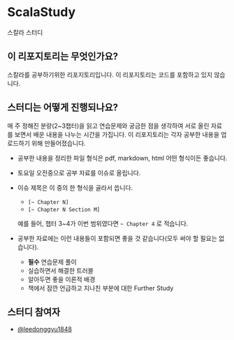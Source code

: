# ScalaStudy
스칼라 스터디

## 이 리포지토리는 무엇인가요?
스칼라를 공부하기위한 리포지토리입니다. 이 리포지토리는 코드를 포함하고 있지 않습니다.

## 스터디는 어떻게 진행되나요?
매 주 정해진 분량(2~3챕터)을 읽고 연습문제와 궁금한 점을 생각하여 서로 올린 자료를 보면서 배운 내용을 나누는 시간을 가집니다. 이 리포지토리는 각자 공부한 내용을 업로드하기 위해 만들어졌습니다.

- 공부한 내용을 정리한 파일 형식은 pdf, markdown, html 어떤 형식이든 좋습니다.
- 토요일 오전중으로 공부 자료를 이슈로 올립니다.
- 이슈 제목은 이 중의 한 형식을 골라서 씁니다.
  - `[~ Chapter N]`
  - `[~ Chapter N Section M]`
  
  예를 들어, 챕터 3~4가 이번 범위였다면 `~ Chapter 4` 로 적습니다.
- 공부한 자료에는 이런 내용들이 포함되면 좋을 것 같습니다(모두 써야 할 필요는 없습니다).
  - **필수** 연습문제 풀이
  - 실습하면서 해결한 트러블
  - 알아두면 좋을 이론적 배경
  - 책에서 잠깐 언급하고 지나친 부분에 대한 Further Study

## 스터디 참여자
- [@leedonggyu1848](https://github.com/leedonggyu1848)
